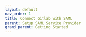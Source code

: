 ```yaml
---
layout: default
nav_order: 1
title: Connect Gitlab with SAML
parent: Setup SAML Service Provider
grand_parent: Getting Started
---
```

